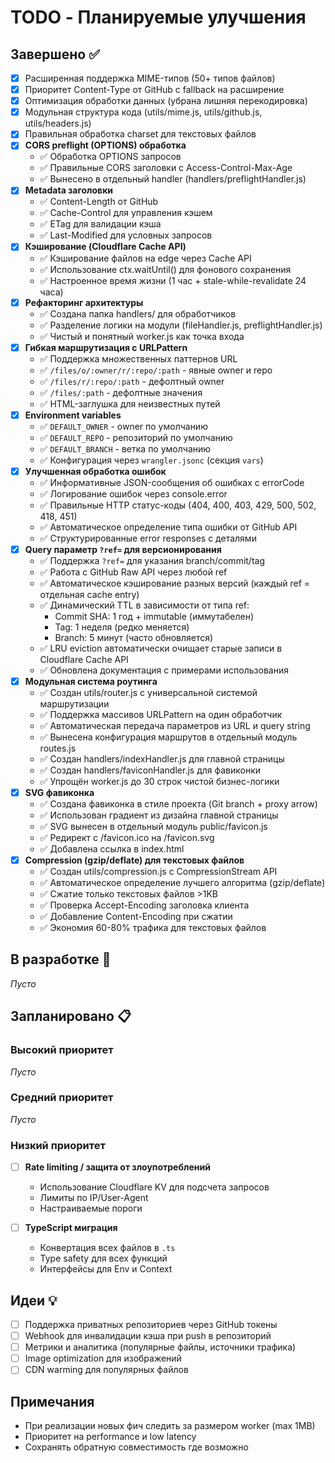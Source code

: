 # TODO - Планируемые улучшения

## Завершено ✅

- [x] Расширенная поддержка MIME-типов (50+ типов файлов)
- [x] Приоритет Content-Type от GitHub с fallback на расширение
- [x] Оптимизация обработки данных (убрана лишняя перекодировка)
- [x] Модульная структура кода (utils/mime.js, utils/github.js, utils/headers.js)
- [x] Правильная обработка charset для текстовых файлов
- [x] **CORS preflight (OPTIONS) обработка**
  - ✅ Обработка OPTIONS запросов
  - ✅ Правильные CORS заголовки с Access-Control-Max-Age
  - ✅ Вынесено в отдельный handler (handlers/preflightHandler.js)
- [x] **Metadata заголовки**
  - ✅ Content-Length от GitHub
  - ✅ Cache-Control для управления кэшем
  - ✅ ETag для валидации кэша
  - ✅ Last-Modified для условных запросов
- [x] **Кэширование (Cloudflare Cache API)**
  - ✅ Кэширование файлов на edge через Cache API
  - ✅ Использование ctx.waitUntil() для фонового сохранения
  - ✅ Настроенное время жизни (1 час + stale-while-revalidate 24 часа)
- [x] **Рефакторинг архитектуры**
  - ✅ Создана папка handlers/ для обработчиков
  - ✅ Разделение логики на модули (fileHandler.js, preflightHandler.js)
  - ✅ Чистый и понятный worker.js как точка входа
- [x] **Гибкая маршрутизация с URLPattern**
  - ✅ Поддержка множественных паттернов URL
  - ✅ `/files/o/:owner/r/:repo/:path` - явные owner и repo
  - ✅ `/files/r/:repo/:path` - дефолтный owner
  - ✅ `/files/:path` - дефолтные значения
  - ✅ HTML-заглушка для неизвестных путей
- [x] **Environment variables**
  - ✅ `DEFAULT_OWNER` - owner по умолчанию
  - ✅ `DEFAULT_REPO` - репозиторий по умолчанию
  - ✅ `DEFAULT_BRANCH` - ветка по умолчанию
  - ✅ Конфигурация через `wrangler.jsonc` (секция `vars`)
- [x] **Улучшенная обработка ошибок**
  - ✅ Информативные JSON-сообщения об ошибках с errorCode
  - ✅ Логирование ошибок через console.error
  - ✅ Правильные HTTP статус-коды (404, 400, 403, 429, 500, 502, 418, 451)
  - ✅ Автоматическое определение типа ошибки от GitHub API
  - ✅ Структурированные error responses с деталями
- [x] **Query параметр `?ref=` для версионирования**
  - ✅ Поддержка `?ref=` для указания branch/commit/tag
  - ✅ Работа с GitHub Raw API через любой ref
  - ✅ Автоматическое кэширование разных версий (каждый ref = отдельная cache entry)
  - ✅ Динамический TTL в зависимости от типа ref:
    - Commit SHA: 1 год + immutable (иммутабелен)
    - Tag: 1 неделя (редко меняется)
    - Branch: 5 минут (часто обновляется)
  - ✅ LRU eviction автоматически очищает старые записи в Cloudflare Cache API
  - ✅ Обновлена документация с примерами использования
- [x] **Модульная система роутинга**
  - ✅ Создан utils/router.js с универсальной системой маршрутизации
  - ✅ Поддержка массивов URLPattern на один обработчик
  - ✅ Автоматическая передача параметров из URL и query string
  - ✅ Вынесена конфигурация маршрутов в отдельный модуль routes.js
  - ✅ Создан handlers/indexHandler.js для главной страницы
  - ✅ Создан handlers/faviconHandler.js для фавиконки
  - ✅ Упрощён worker.js до 30 строк чистой бизнес-логики
- [x] **SVG фавиконка**
  - ✅ Создана фавиконка в стиле проекта (Git branch + proxy arrow)
  - ✅ Использован градиент из дизайна главной страницы
  - ✅ SVG вынесен в отдельный модуль public/favicon.js
  - ✅ Редирект с /favicon.ico на /favicon.svg
  - ✅ Добавлена ссылка в index.html
- [x] **Compression (gzip/deflate) для текстовых файлов**
  - ✅ Создан utils/compression.js с CompressionStream API
  - ✅ Автоматическое определение лучшего алгоритма (gzip/deflate)
  - ✅ Сжатие только текстовых файлов >1KB
  - ✅ Проверка Accept-Encoding заголовка клиента
  - ✅ Добавление Content-Encoding при сжатии
  - ✅ Экономия 60-80% трафика для текстовых файлов

## В разработке 🚧

_Пусто_

## Запланировано 📋

### Высокий приоритет

_Пусто_

### Средний приоритет

_Пусто_

### Низкий приоритет

- [ ] **Rate limiting / защита от злоупотреблений**
  - Использование Cloudflare KV для подсчета запросов
  - Лимиты по IP/User-Agent
  - Настраиваемые пороги

- [ ] **TypeScript миграция**
  - Конвертация всех файлов в `.ts`
  - Type safety для всех функций
  - Интерфейсы для Env и Context

## Идеи 💡

- [ ] Поддержка приватных репозиториев через GitHub токены
- [ ] Webhook для инвалидации кэша при push в репозиторий
- [ ] Метрики и аналитика (популярные файлы, источники трафика)
- [ ] Image optimization для изображений
- [ ] CDN warming для популярных файлов

## Примечания

- При реализации новых фич следить за размером worker (max 1MB)
- Приоритет на performance и low latency
- Сохранять обратную совместимость где возможно